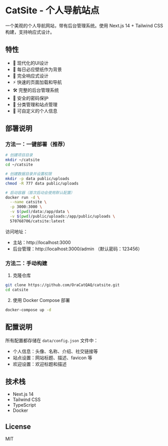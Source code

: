 # CatSite - 个人导航站点

一个美观的个人导航网站，带有后台管理系统。使用 Next.js 14 + Tailwind CSS 构建，支持响应式设计。

## 特性

- 🎨 现代化的UI设计
- 🌈 每日必应壁纸作为背景
- 📱 完全响应式设计
- ⚡️ 快速的页面加载和导航
- 🛠️ 完整的后台管理系统
- 🔐 安全的密码保护
- 🎯 分类管理和站点管理
- 📝 可自定义的个人信息

## 部署说明

### 方法一：一键部署（推荐）

```bash
# 创建项目目录
mkdir ~/catsite
cd ~/catsite

# 创建数据目录并设置权限
mkdir -p data public/uploads
chmod -R 777 data public/uploads

# 启动容器（首次启动会使用默认配置）
docker run -d \
  --name catsite \
  -p 3000:3000 \
  -v $(pwd)/data:/app/data \
  -v $(pwd)/public/uploads:/app/public/uploads \
  570768706/catsite:latest
```

访问地址：
- 主站：http://localhost:3000
- 后台管理：http://localhost:3000/admin （默认密码：123456）

### 方法二：手动构建

1. 克隆仓库
```bash
git clone https://github.com/OraCatQAQ/catsite.git
cd catsite
```

2. 使用 Docker Compose 部署
```bash
docker-compose up -d
```

## 配置说明

所有配置都存储在 `data/config.json` 文件中：

- 个人信息：头像、名称、介绍、社交链接等
- 站点设置：网站标题、描述、favicon 等
- 欢迎设置：欢迎标题和描述

## 技术栈

- Next.js 14
- Tailwind CSS
- TypeScript
- Docker

## License

MIT

